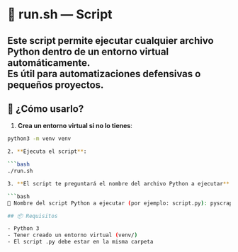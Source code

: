 # 🧾 run.sh — Script

Este script permite ejecutar cualquier archivo Python dentro de un entorno virtual automáticamente.  
Es útil para automatizaciones defensivas o pequeños proyectos.
---
## 🚀 ¿Cómo usarlo?

1. **Crea un entorno virtual si no lo tienes**:

```bash
python3 -m venv venv

2. **Ejecuta el script**:

```bash
./run.sh

3. **El script te preguntará el nombre del archivo Python a ejecutar**.

```bash
🧾 Nombre del script Python a ejecutar (por ejemplo: script.py): pyscrap.py

## 📦 Requisitos

- Python 3
- Tener creado un entorno virtual (venv/)
- El script .py debe estar en la misma carpeta

